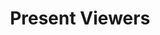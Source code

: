 ---
title: Present Viewers
description: Trigger for YouTube viewer changes
variables:
  - name: title
    type: string
    description: The title of the stream
    value: My stream title
  - name: isLive
    type: boolean
    description: Is the stream live?
    value: True
  - name: users
    type: Dictionary<YouTubeUser>
    description: A C# accessible list of users present in chat
    variables:
      - name: id
        type: string
        description: The user id of the user
        value: a126e8a8-43f7-4a14-8990-e8c3feea76d8
      - name: userName
        type: string
        description: The user name of the user
        value: youtubeuser123
      - name: display
        type: string
        description: The display name of the user
        value: YouTubeUser123
      - name: role
        type: number
        description: The role of the user<br>1=`Viewer`, 2=`VIP`, 3=`Moderator`, 4=`Broadcaster`
        value: 1
      - name: isSubscribed
        type: boolean
        description: Is the user subscribed?
        value: True
commonVariables:
  - YouTubeBroadcaster
---
